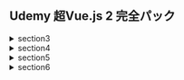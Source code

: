 ## Udemy 超Vue.js 2 完全パック
<details><summary>section3</summary>
  <div>
    <ul>
      <li>v-idディレクティブを使って</li>
    </ul>
  </div>
</details>
<details><summary>section4</summary>
  <div>
    <ul>
      <li></li>
    </ul>
  </div>
</details>
<details><summary>section5</summary>
  <div>
    <ul>
      <li></li>
    </ul>
  </div>
</details>
<details><summary>section6</summary>
  <div>
    <ul>
      <li></li>
    </ul>
  </div>
</details>

